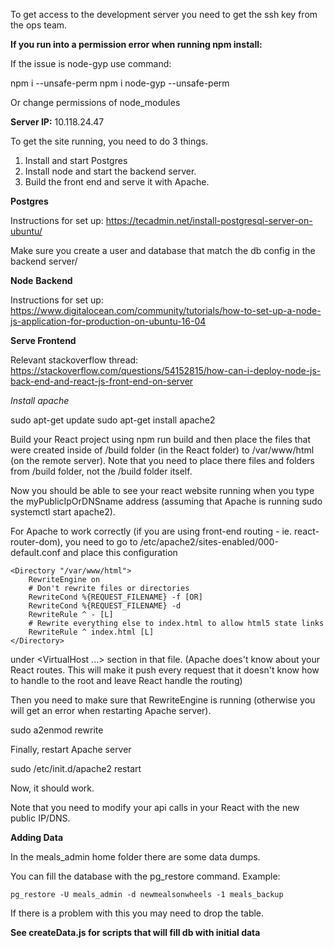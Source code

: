 To get access to the development server you need to get the ssh key from the ops team.

**If you run into a permission error when running npm install:**

If the issue is node-gyp use command: 

npm i --unsafe-perm
npm i node-gyp --unsafe-perm

Or change permissions of node_modules

**Server IP:** 10.118.24.47 

To get the site running, you need to do 3 things.

1. Install and start Postgres 
2. Install node and start the backend server.
3. Build the front end and serve it with Apache.

**Postgres**

Instructions for set up: https://tecadmin.net/install-postgresql-server-on-ubuntu/

Make sure you create a user and database that match the db config in the backend server/

**Node** **Backend**

Instructions for set up: https://www.digitalocean.com/community/tutorials/how-to-set-up-a-node-js-application-for-production-on-ubuntu-16-04

**Serve Frontend**

Relevant stackoverflow thread: https://stackoverflow.com/questions/54152815/how-can-i-deploy-node-js-back-end-and-react-js-front-end-on-server

*Install apache*

sudo apt-get update
sudo apt-get install apache2

Build your React project using npm run build and then place the files that were created inside of /build folder (in the React folder) to /var/www/html (on the remote server). Note that you need to place there files and folders from /build folder, not the /build folder itself.

Now you should be able to see your react website running when you type the myPublicIpOrDNSname address (assuming that Apache is running sudo systemctl start apache2).

For Apache to work correctly (if you are using front-end routing - ie. react-router-dom), you need to go to /etc/apache2/sites-enabled/000-default.conf and place this configuration

```
<Directory "/var/www/html">
    RewriteEngine on
    # Don't rewrite files or directories
    RewriteCond %{REQUEST_FILENAME} -f [OR]
    RewriteCond %{REQUEST_FILENAME} -d
    RewriteRule ^ - [L]
    # Rewrite everything else to index.html to allow html5 state links
    RewriteRule ^ index.html [L]
</Directory>
```

under <VirtualHost ...> section in that file. (Apache does't know about your React routes. This will make it push every request that it doesn't know how to handle to the root and leave React handle the routing)

Then you need to make sure that RewriteEngine is running (otherwise you will get an error when restarting Apache server).

sudo a2enmod rewrite

Finally, restart Apache server

sudo /etc/init.d/apache2 restart

Now, it should work.

Note that you need to modify your api calls in your React with the new public IP/DNS.

**Adding Data**

In the meals_admin home folder there are some data dumps.

You can fill the database with the pg_restore command. Example:

```
pg_restore -U meals_admin -d newmealsonwheels -1 meals_backup
```
If there is a problem with this you may need to drop the table.

**See createData.js for scripts that will fill db with initial data**


